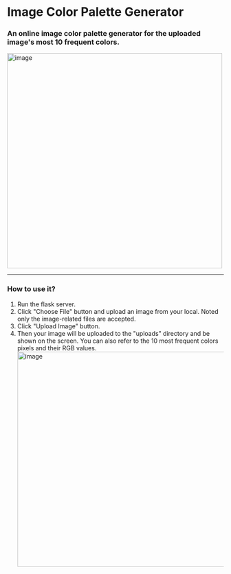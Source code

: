<h1>Image Color Palette Generator</h1>

<h3>An online image color palette generator for the uploaded image's most 10 frequent colors.</h3>
<img width="500" alt="image" src="https://github.com/user-attachments/assets/e0ce476b-5716-4672-808d-4ea8e0dca50a">

<hr />

<h3>How to use it?</h3>
<ol>
  <li>Run the flask server.</li>
  <li>Click "Choose File" button and upload an image from your local. Noted only the image-related files are accepted.</li>
  <li>Click "Upload Image" button.</li>
  <li>Then your image will be uploaded to the "uploads" directory and be shown on the screen. You can also refer to the 10 most frequent colors pixels and their RGB values.</li>
    <img width="500" alt="image" src="https://github.com/user-attachments/assets/4446d739-9964-48ba-990d-0e4c1d30caa7">
</ol>
